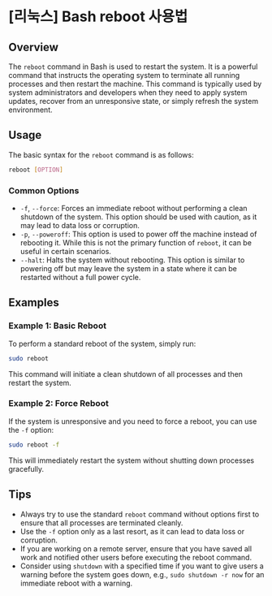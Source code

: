 # [리눅스] Bash reboot 사용법

## Overview
The `reboot` command in Bash is used to restart the system. It is a powerful command that instructs the operating system to terminate all running processes and then restart the machine. This command is typically used by system administrators and developers when they need to apply system updates, recover from an unresponsive state, or simply refresh the system environment.

## Usage
The basic syntax for the `reboot` command is as follows:

```bash
reboot [OPTION]
```

### Common Options
- `-f`, `--force`: Forces an immediate reboot without performing a clean shutdown of the system. This option should be used with caution, as it may lead to data loss or corruption.
- `-p`, `--poweroff`: This option is used to power off the machine instead of rebooting it. While this is not the primary function of `reboot`, it can be useful in certain scenarios.
- `--halt`: Halts the system without rebooting. This option is similar to powering off but may leave the system in a state where it can be restarted without a full power cycle.

## Examples
### Example 1: Basic Reboot
To perform a standard reboot of the system, simply run:

```bash
sudo reboot
```

This command will initiate a clean shutdown of all processes and then restart the system.

### Example 2: Force Reboot
If the system is unresponsive and you need to force a reboot, you can use the `-f` option:

```bash
sudo reboot -f
```

This will immediately restart the system without shutting down processes gracefully.

## Tips
- Always try to use the standard `reboot` command without options first to ensure that all processes are terminated cleanly.
- Use the `-f` option only as a last resort, as it can lead to data loss or corruption.
- If you are working on a remote server, ensure that you have saved all work and notified other users before executing the reboot command.
- Consider using `shutdown` with a specified time if you want to give users a warning before the system goes down, e.g., `sudo shutdown -r now` for an immediate reboot with a warning.